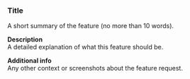 ### Title  
A short summary of the feature (no more than 10 words).

**Description**  
A detailed explanation of what this feature should be.

**Additional info**  
Any other context or screenshots about the feature request.
